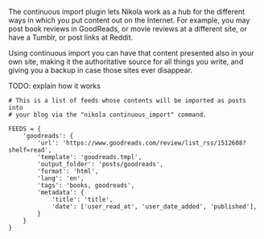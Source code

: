 The continuous import plugin lets Nikola work as a hub for the different
ways in which you put content out on the Internet. For example, you may
post book reviews in GoodReads, or movie reviews at a different site,
or have a Tumblr, or post links at Reddit.

Using continuous import you can have that content presented also in your own
site, making it the authoritative source for all things you write, and giving
you a backup in case those sites ever disappear.

TODO: explain how it works

```
# This is a list of feeds whose contents will be imported as posts into
# your blog via the "nikola continuous_import" command.

FEEDS = {
    'goodreads': {
        'url': 'https://www.goodreads.com/review/list_rss/1512608?shelf=read',
        'template': 'goodreads.tmpl',
        'output_folder': 'posts/goodreads',
        'format': 'html',
        'lang': 'en',
        'tags': 'books, goodreads',
        'metadata': {
            'title': 'title',
            'date': ['user_read_at', 'user_date_added', 'published'],
        }
    }
}

```
